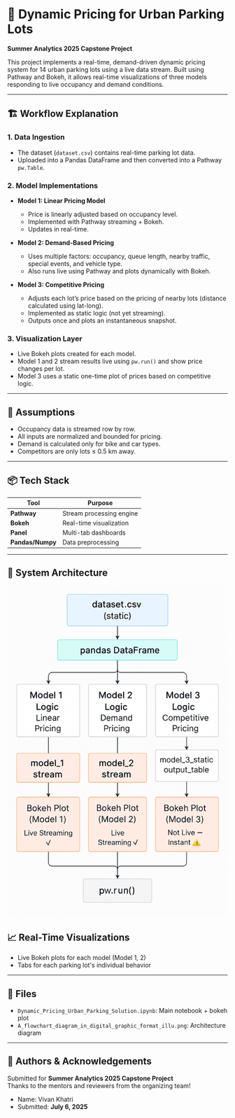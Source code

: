 # 🚗 Dynamic Pricing for Urban Parking Lots  
**Summer Analytics 2025 Capstone Project**

This project implements a real-time, demand-driven dynamic pricing system for 14 urban parking lots using a live data stream. Built using Pathway and Bokeh, it allows real-time visualizations of three models responding to live occupancy and demand conditions.
 
---

## 🏗️ Workflow Explanation

### 1. **Data Ingestion**
- The dataset (`dataset.csv`) contains real-time parking lot data.
- Uploaded into a Pandas DataFrame and then converted into a Pathway `pw.Table`.

### 2. **Model Implementations**

- **Model 1: Linear Pricing Model**
  - Price is linearly adjusted based on occupancy level.
  - Implemented with Pathway streaming + Bokeh.
  - Updates in real-time.

- **Model 2: Demand-Based Pricing**
  - Uses multiple factors: occupancy, queue length, nearby traffic, special events, and vehicle type.
  - Also runs live using Pathway and plots dynamically with Bokeh.

- **Model 3: Competitive Pricing**
  - Adjusts each lot’s price based on the pricing of nearby lots (distance calculated using lat-long).
  - Implemented as static logic (not yet streaming).
  - Outputs once and plots an instantaneous snapshot.

### 3. **Visualization Layer**
- Live Bokeh plots created for each model.
- Model 1 and 2 stream results live using `pw.run()` and show price changes per lot.
- Model 3 uses a static one-time plot of prices based on competitive logic.

---

## 🧠 Assumptions

- Occupancy data is streamed row by row.
- All inputs are normalized and bounded for pricing.
- Demand is calculated only for bike and car types.
- Competitors are only lots ≤ 0.5 km away.

---

## 📦 Tech Stack

| Tool     | Purpose                      |
|----------|------------------------------|
| **Pathway** | Stream processing engine     |
| **Bokeh**   | Real-time visualization     |
| **Panel**   | Multi-tab dashboards        |
| **Pandas/Numpy** | Data preprocessing   |

---

## 🧠 System Architecture

![Architecture Diagram](A_flowchart_diagram_in_digital_graphic_format_illu.png)

## 📈 Real-Time Visualizations

- Live Bokeh plots for each model (Model 1, 2)
- Tabs for each parking lot's individual behavior

---

## 📂 Files
- `Dynamic_Pricing_Urban_Parking_Solution.ipynb`: Main notebook + bokeh plot 
- `A_flowchart_diagram_in_digital_graphic_format_illu.png`: Architecture diagram

---
## 🧠 Authors & Acknowledgements

Submitted for **Summer Analytics 2025 Capstone Project**  
Thanks to the mentors and reviewers from the organizing team!
- Name: Vivan Khatri
- Submitted: **July 6, 2025**

